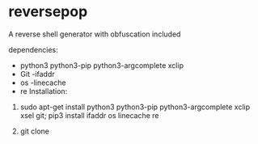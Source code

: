 # reversepop
A reverse shell generator with obfuscation included


dependencies:
- python3 python3-pip python3-argcomplete xclip
- Git
-ifaddr
- os
-linecache
- re
Installation:
1. sudo apt-get install python3 python3-pip python3-argcomplete xclip xsel git; pip3 install ifaddr os linecache re

2. git clone
